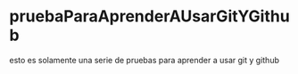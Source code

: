 # pruebaParaAprenderAUsarGitYGithub
esto es solamente una serie de pruebas para aprender a usar git y github
